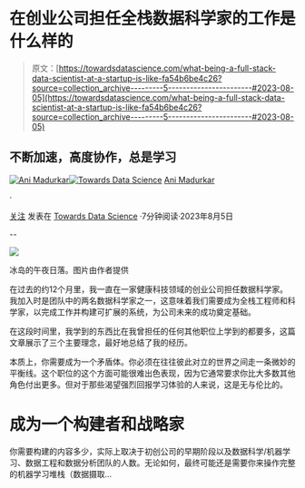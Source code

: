 # 在创业公司担任全栈数据科学家的工作是什么样的

> 原文：[https://towardsdatascience.com/what-being-a-full-stack-data-scientist-at-a-startup-is-like-fa54b6be4c26?source=collection_archive---------5-----------------------#2023-08-05](https://towardsdatascience.com/what-being-a-full-stack-data-scientist-at-a-startup-is-like-fa54b6be4c26?source=collection_archive---------5-----------------------#2023-08-05)

## 不断加速，高度协作，总是学习

[](https://animadurkar.medium.com/?source=post_page-----fa54b6be4c26--------------------------------)[![Ani Madurkar](../Images/ad54a9e110c56ba1f4c7f5ce0bc7d7e4.png)](https://animadurkar.medium.com/?source=post_page-----fa54b6be4c26--------------------------------)[](https://towardsdatascience.com/?source=post_page-----fa54b6be4c26--------------------------------)[![Towards Data Science](../Images/a6ff2676ffcc0c7aad8aaf1d79379785.png)](https://towardsdatascience.com/?source=post_page-----fa54b6be4c26--------------------------------) [Ani Madurkar](https://animadurkar.medium.com/?source=post_page-----fa54b6be4c26--------------------------------)

·

[关注](https://medium.com/m/signin?actionUrl=https%3A%2F%2Fmedium.com%2F_%2Fsubscribe%2Fuser%2Fc9b0adccc01d&operation=register&redirect=https%3A%2F%2Ftowardsdatascience.com%2Fwhat-being-a-full-stack-data-scientist-at-a-startup-is-like-fa54b6be4c26&user=Ani+Madurkar&userId=c9b0adccc01d&source=post_page-c9b0adccc01d----fa54b6be4c26---------------------post_header-----------) 发表在 [Towards Data Science](https://towardsdatascience.com/?source=post_page-----fa54b6be4c26--------------------------------) ·7分钟阅读·2023年8月5日[](https://medium.com/m/signin?actionUrl=https%3A%2F%2Fmedium.com%2F_%2Fvote%2Ftowards-data-science%2Ffa54b6be4c26&operation=register&redirect=https%3A%2F%2Ftowardsdatascience.com%2Fwhat-being-a-full-stack-data-scientist-at-a-startup-is-like-fa54b6be4c26&user=Ani+Madurkar&userId=c9b0adccc01d&source=-----fa54b6be4c26---------------------clap_footer-----------)

--

[](https://medium.com/m/signin?actionUrl=https%3A%2F%2Fmedium.com%2F_%2Fbookmark%2Fp%2Ffa54b6be4c26&operation=register&redirect=https%3A%2F%2Ftowardsdatascience.com%2Fwhat-being-a-full-stack-data-scientist-at-a-startup-is-like-fa54b6be4c26&source=-----fa54b6be4c26---------------------bookmark_footer-----------)![](../Images/86e0f312151461ab58dc22586c412ea6.png)

冰岛的午夜日落。图片由作者提供

在过去的约12个月里，我一直在一家健康科技领域的创业公司担任数据科学家。我加入时是团队中的两名数据科学家之一，这意味着我们需要成为全栈工程师和科学家，以完成工作并构建可扩展的系统，为公司未来的成功奠定基础。

在这段时间里，我学到的东西比在我曾担任的任何其他职位上学到的都要多，这篇文章展示了三个主要理念，最好地总结了我的经历。

本质上，你需要成为一个矛盾体。你必须在往往彼此对立的世界之间走一条微妙的平衡线。这个职位的这个方面可能很难出色表现，因为它通常要求你比大多数其他角色付出更多。但对于那些渴望强烈回报学习体验的人来说，这是无与伦比的。

# 成为一个构建者和战略家

你需要构建的内容多少，实际上取决于初创公司的早期阶段以及数据科学/机器学习、数据工程和数据分析团队的人数。无论如何，最终可能还是需要你来操作完整的机器学习堆栈（数据摄取...
